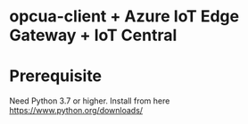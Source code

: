 # opcua-client + Azure IoT Edge Gateway + IoT Central

# Prerequisite

Need Python 3.7 or higher.  Install from here https://www.python.org/downloads/
